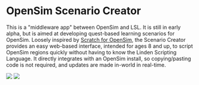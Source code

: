 OpenSim Scenario Creator
========================
This is a "middleware app" between OpenSim and LSL. It is still in early alpha, but is aimed at developing quest-based learning scenarios for OpenSim. Loosely inspired by <a href="http://www.greenbushlabs.com/LabsBlog/?p=797" target="_blank">Scratch for OpenSim</a>, the Scenario Creator provides an easy web-based interface, intended for ages 8 and up, to script OpenSim regions quickly without having to know the Linden Scripting Language. It directly integrates with an OpenSim install, so copying/pasting code is not required, and updates are made in-world in real-time.

<img src="http://opensim.k12online.org/opensim-scenario-creator01.png" />
<img src="http://opensim.k12online.org/opensim-scenario-creator02.png" />
